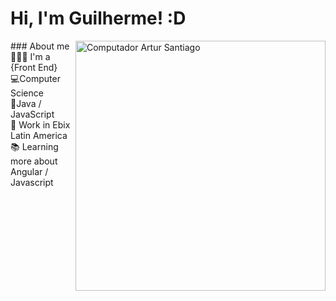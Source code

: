 # Hi, I'm Guilherme! :D


<img src="https://raw.githubusercontent.com/MicaelliMedeiros/micaellimedeiros/master/image/computer-illustration.png" width="400px" align="right" alt="Computador Artur Santiago" style="max-width:100%;">
### About me
👨🏻‍💻 I'm a {Front End} <br>
💻Computer Science <br>
🔨Java / JavaScript <br>
🏢 Work in Ebix Latin America <br>
📚 Learning more about Angular / Javascript


